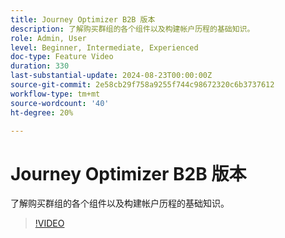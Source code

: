 ```yaml
---
title: Journey Optimizer B2B 版本
description: 了解购买群组的各个组件以及构建帐户历程的基础知识。
role: Admin, User
level: Beginner, Intermediate, Experienced
doc-type: Feature Video
duration: 330
last-substantial-update: 2024-08-23T00:00:00Z
source-git-commit: 2e58cb29f758a9255f744c98672320c6b3737612
workflow-type: tm+mt
source-wordcount: '40'
ht-degree: 20%

---
```



# Journey Optimizer B2B 版本

了解购买群组的各个组件以及构建帐户历程的基础知识。

>[!VIDEO](https://video.tv.adobe.com/v/3432054/?learn=on)
